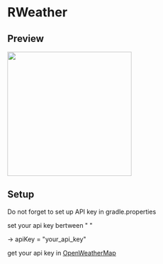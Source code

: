 # RWeather

## Preview

<img src="https://github.com/RadRasyad/RWeather/blob/master/app/ss/weather_app.gif" width="280">

## Setup

Do not forget to set up API key in gradle.properties

set your api key bertween " "

-> apiKey = "your_api_key" 

get your api key in [OpenWeatherMap](https://openweathermap.org/)
